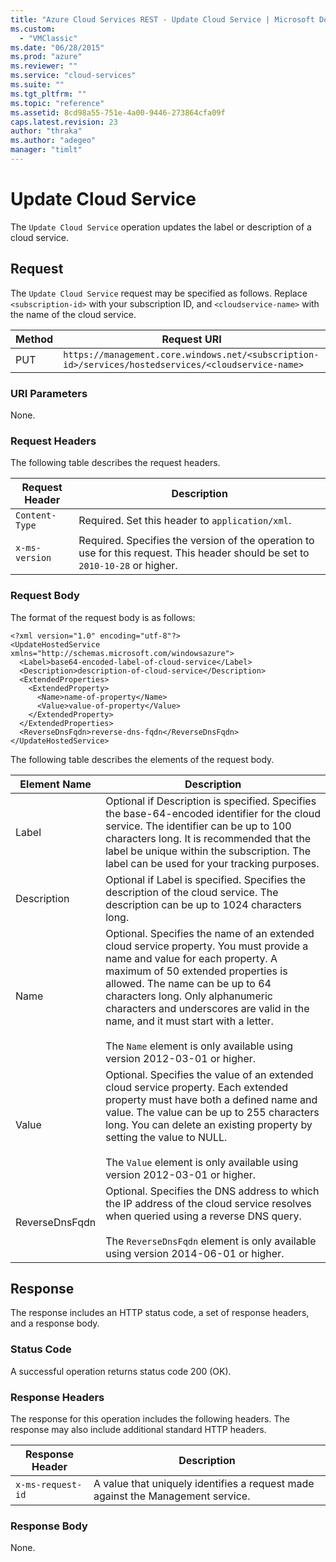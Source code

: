 ```yaml
---
title: "Azure Cloud Services REST - Update Cloud Service | Microsoft Docs"
ms.custom: 
  - "VMClassic"
ms.date: "06/28/2015"
ms.prod: "azure"
ms.reviewer: ""
ms.service: "cloud-services"
ms.suite: ""
ms.tgt_pltfrm: ""
ms.topic: "reference"
ms.assetid: 8cd98a55-751e-4a00-9446-273864cfa09f
caps.latest.revision: 23
author: "thraka"
ms.author: "adegeo"
manager: "timlt"
---
```

# Update Cloud Service
The `Update Cloud Service` operation updates the label or description of a cloud service.  
  
## Request  
 The `Update Cloud Service` request may be specified as follows. Replace `<subscription-id>` with your subscription ID, and `<cloudservice-name>` with the name of the cloud service.  
  
|Method|Request URI|  
|------------|-----------------|  
|PUT|`https://management.core.windows.net/<subscription-id>/services/hostedservices/<cloudservice-name>`|  
  
### URI Parameters  
 None.  
  
### Request Headers  
 The following table describes the request headers.  
  
|Request Header|Description|  
|--------------------|-----------------|  
|`Content-Type`|Required. Set this header to `application/xml`.|  
|`x-ms-version`|Required. Specifies the version of the operation to use for this request. This header should be set to `2010-10-28` or higher.|  
  
### Request Body  
 The format of the request body is as follows:  
  
```  
<?xml version="1.0" encoding="utf-8"?>  
<UpdateHostedService xmlns="http://schemas.microsoft.com/windowsazure">  
  <Label>base64-encoded-label-of-cloud-service</Label>  
  <Description>description-of-cloud-service</Description>  
  <ExtendedProperties>  
    <ExtendedProperty>  
      <Name>name-of-property</Name>  
      <Value>value-of-property</Value>  
    </ExtendedProperty>  
  </ExtendedProperties>    
  <ReverseDnsFqdn>reverse-dns-fqdn</ReverseDnsFqdn>  
</UpdateHostedService>  
```  
  
 The following table describes the elements of the request body.  
  
|Element Name|Description|  
|------------------|-----------------|  
|Label|Optional if Description is specified. Specifies the base-64-encoded identifier for the cloud service. The identifier can be up to 100 characters long. It is recommended that the label be unique within the subscription. The label can be used for your tracking purposes.|  
|Description|Optional if Label is specified. Specifies the description of the cloud service. The description can be up to 1024 characters long.|  
|Name|Optional. Specifies the name of an extended cloud service property. You must provide a name and value for each property. A maximum of 50 extended properties is allowed. The name can be up to 64 characters long. Only alphanumeric characters and underscores are valid in the name, and it must start with a letter.<br /><br /> The `Name` element is only available using version 2012-03-01 or higher.|  
|Value|Optional. Specifies the value of an extended cloud service property. Each extended property must have both a defined name and value. The value can be up to 255 characters long. You can delete an existing property by setting the value to NULL.<br /><br /> The `Value` element is only available using version 2012-03-01 or higher.|  
|ReverseDnsFqdn|Optional. Specifies the DNS address to which the IP address of the cloud service resolves when queried using a reverse DNS query.<br /><br /> The `ReverseDnsFqdn` element is only available using version 2014-06-01 or higher.|  
  
## Response  
 The response includes an HTTP status code, a set of response headers, and a response body.  
  
### Status Code  
 A successful operation returns status code 200 (OK).  
  
### Response Headers  
 The response for this operation includes the following headers. The response may also include additional standard HTTP headers.  
  
|Response Header|Description|  
|---------------------|-----------------|  
|`x-ms-request-id`|A value that uniquely identifies a request made against the Management service.|  
  
### Response Body  
 None.